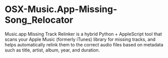 # OSX-Music.App-Missing-Song_Relocator
Music.app Missing Track Relinker is a hybrid Python + AppleScript tool that scans your Apple Music (formerly iTunes) library for missing tracks, and helps automatically relink them to the correct audio files based on metadata such as title, artist, album, year, and duration.
